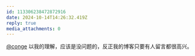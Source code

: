 ```yaml
---
id: 113306238472872916
date: 2024-10-14T14:26:32.419Z
reply: true
media_attachments: 0
---
```


[@conge](https://c.im/@conge) 以我的理解，应该是没问题的，反正我的博客只要有人留言都很高兴。

